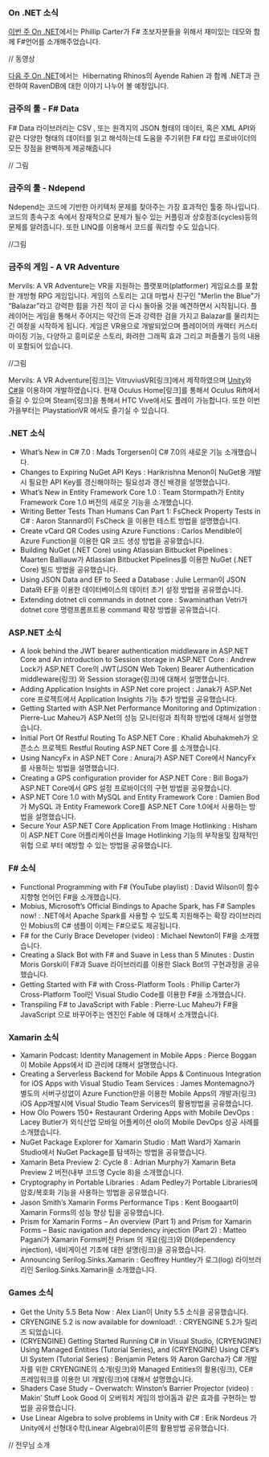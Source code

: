### On .NET 소식
[이번 주 On .NET]()에서는 Phillip Carter가 F# 초보자분들을 위해서 재미있는 데모와 함께 F#언어를 소개해주었습니다.

// 동영상

[다음 주 On .NET]()에서는  Hibernating Rhinos의 Ayende Rahien 과 함께 .NET과 관련하여 RavenDB에 대한 이야기 나누어 볼 예정입니다.

### 금주의 툴 - F# Data
 F# Data 라이브러리는 CSV , 또는 원격지의 JSON 형태의 데이터, 혹은 XML API와 같은 다양한 형태의 데이터를 읽고 해석하는데 도움을 주기위한 F# 타입 프로바이더의 모든 장점을 완벽하게 제공해줍니다

// 그림

### 금주의 툴  - Ndepend
Ndepend는 코드에 기반한 아키텍처 문제를 찾아주는 가장 효과적인 툴중 하나입니다. 코드의 종속구조 속에서 잠재적으로 문제가 될수 있는 커플링과 상호참조(cycles)등의 문제를 알려줍니다. 또한 LINQ를 이용해서 코드를 쿼리할 수도 있습니다.

//그림


### 금주의 게임 - A VR Adventure
Mervils: A VR Adventure는 VR을 지원하는 플랫포머(platformer) 게임요소를 포함한 개방형 RPG 게임입니다.  게임의 스토리는 고대 마법사 친구인 "Merlin the Blue"가 “Balazar”라고 강력한 힘을 가진 적이 곧 다시 돌아올 것을 예견하면서 시작됩니다. 플레이어는 게임을 통해서 주어지는 약간의 돈과 강력한 검을 가지고 Balazar를 물리치는 긴 여정을 시작하게 됩니다. 게임은 VR용으로 개발되었으며 플레이어의 캐랙터 커스터마이징 기능, 다양하고 흥미로운 스토리, 화려한 그래픽 효과 그리고 퍼즐풀기 등의 내용이 포함되어 있습니다.

//그림

Mervils: A VR Adventure[링크]는 VitruviusVR[링크]에서 제작하였으며 [Unity](http://unity3d.com/)와 [C#](https://channel9.msdn.com/Series/C-Sharp-Fundamentals-Development-for-Absolute-Beginners)을 이용하여 개발하였습니다. 현재 Oculus Home[링크]를 통해서 
Oculus Rift에서 즐길 수 있으며 Steam[링크]을 통해서 HTC Vive에서도 플레이 가능합니다. 또한 이번 가을부터는 PlaystationVR 에서도 즐기실 수 있습니다.

### .NET 소식
* What’s New in C# 7.0 : Mads Torgersen이  C# 7.0의 새로운 기능 소개했습니다.
* Changes to Expiring NuGet API Keys : Harikrishna Menon이 NuGet용 개발시 필요한 API Key를 갱신해야하는 필요성과 갱신 배경을 설명했습니다.
* What’s New in Entity Framework Core 1.0 : Team Stormpath가 Entity Framework Core 1.0 버전의 새로운 기능을 소개했습니다.
* Writing Better Tests Than Humans Can Part 1: FsCheck Property Tests in C# : Aaron Stannard이 FsCheck 을 이용한 테스트 방법을 설명했습니다.
* Create vCard QR Codes using Azure Functions : Carlos Mendible이 Azure Function을 이용한 QR 코드 생성 방법을 공유했습니다.
* Building NuGet (.NET Core) using Atlassian Bitbucket Pipelines : Maarten Balliauw가 Atlassian Bitbucket Pipelines를 이용한 NuGet (.NET Core) 빌드 방법을 공유했습니다.
* Using JSON Data and EF to Seed a Database : Julie Lerman이 JSON Data와 EF을 이용한 데이터베이스의 데이터 초기 설정 방법을 공유했습니다.
* Extending dotnet cli commands in dotnet core : Swaminathan Vetri가  dotnet core 명령프롬프트용 command 확장 방법을 공유했습니다.

### ASP.NET 소식
* A look behind the JWT bearer authentication middleware in ASP.NET Core and An introduction to Session storage in ASP.NET Core : Andrew Lock가  ASP.NET Core의 JWT(JSON Web Token) Bearer Authentication middleware(링크) 와 Session storage(링크)에 대해서 설명했습니다.
* Adding Application Insights in ASP.Net core project : Janak가 ASP.Net core 프로젝트에서 Application Insights 기능 추가 방법을 공유했습니다.
* Getting Started with ASP.Net Performance Monitoring and Optimization : Pierre-Luc Maheu가 ASP.Net의 성능 모니터링과 최적화 방법에 대해서 설명했습니다.
* Initial Port Of Restful Routing To ASP.NET Core : Khalid Abuhakmeh가 오픈소스 프로젝트 Restful Routing ASP.NET Core 를 소개했습니다.
* Using NancyFx in ASP.NET Core : Anuraj가 ASP.NET Core에서 NancyFx 를 사용하는 방법을 설명했습니다.
* Creating a GPS configuration provider for ASP.NET Core : Bill Boga가 ASP.NET Core에서 GPS 설정 프로바이더의 구현 방법을 공유했습니다.
* ASP.NET Core 1.0 with MySQL and Entity Framework Core : Damien Bod가 MySQL 과 Entity Framework Core를 ASP.NET Core 1.0에서 사용하는 방법을 설명했습니다.
* Secure Your ASP.NET Core Application From Image Hotlinking : Hisham이 ASP.NET Core 어플리케이션을 Image Hotlinking 기능의 부작용및 잠재적인 위헙 으로 부터 예방할 수 있는 방법을 공유했습니다.

### F# 소식
* Functional Programming with F# (YouTube playlist) : David Wilson이  함수 지향형 언어인 F#을 소개했습니다.
* Mobius, Microsoft’s Official Bindings to Apache Spark, has F# Samples now! :  .NET에서 Apache Spark를 사용할 수 있도록 지원해주는 확장 라이브러리인 Mobius의 C# 샘플이  이제는 F#으로도 제공됩니다.
* F# for the Curly Brace Developer (video) : Michael Newton이 F#을 소개했습니다.
* Creating a Slack Bot with F# and Suave in Less than 5 Minutes : Dustin Moris Gorski이 F#과 Suave 라이브러리를  이용한 Slack Bot의 구현과정을 공유했습니다.
* Getting Started with F# with Cross-Platform Tools : Phillip Carter가 Cross-Platform Tool인  Visual Studio Code를 이용한  F#을 소개했습니다.
* Transpiling F# to JavaScript with Fable : Pierre-Luc Maheu가 F#을 JavaScript 으로 바꾸어주는 엔진인 Fable 에 대해서 소개했습니다.

### Xamarin 소식
* Xamarin Podcast: Identity Management in Mobile Apps : Pierce Boggan이 Mobile Apps에서 ID 관리에 대해서 설명했습니다.
* Creating a Serverless Backend for Mobile Apps & Continuous Integration for iOS Apps with Visual Studio Team Services : James Montemagno가 별도의 서버구성없이 Azure Function만을  이용한 Mobile Apps의 개발과(링크) iOS App개발시에 Visual Studio Team Services의 활용방법을 공유했습니다.
* How Olo Powers 150+ Restaurant Ordering Apps with Mobile DevOps : Lacey Butler가 외식산업 모바일 어플케이션 olo의 Mobile DevOps 성공 사례를 소개했습니다.
* NuGet Package Explorer for Xamarin Studio : Matt Ward가 Xamarin Studio에서 NuGet Package를 탐색하는 방법을 공유했습니다.
* Xamarin Beta Preview 2: Cycle 8 : Adrian Murphy가 Xamarin Beta Preview 2 버전(내부 코드명 Cycle 8)을 소개했습니다.
* Cryptography in Portable Libraries : Adam Pedley가 Portable Libraries에 암호/복호화 기능을 사용하는 방법을 공유했습니다.
* Jason Smith’s Xamarin Forms Performance Tips : Kent Boogaart이 Xamarin Forms의 성능 향상 팁을 공유했습니다.
* Prism for Xamarin Forms – An overview (Part 1) and Prism for Xamarin Forms – Basic navigation and dependency injection (Part 2) : Matteo Pagani가  Xamarin Forms버전 Prism 의 개요(링크)와  DI(dependency injection), 네비게이션 기초에 대한 설명(링크)을 공유했습니다. 
* Announcing Serilog.Sinks.Xamarin : Geoffrey Huntley가 로그(log) 라이브러리인 Serilog.Sinks.Xamarin을 소개했습니다.

### Games 소식
* Get the Unity 5.5 Beta Now : Alex Lian이 Unity 5.5 소식을 공유했습니다.
* CRYENGINE 5.2 is now available for download!. : CRYENGINE 5.2가 릴리즈 되었습니다.
* (CRYENGINE) Getting Started Running C# in Visual Studio, (CRYENGINE) Using Managed Entities (Tutorial Series), and (CRYENGINE) Using CE#’s UI System (Tutorial Series) : Benjamin Peters 와 Aaron Garcha가 C# 개발자를 위한 CRYENGINE의 소개(링크)와  Managed Entities의 활용(링크), CE#  프레임워크를 이용한 UI 개발(링크)에 대해서 설명했습니다.
* Shaders Case Study – Overwatch: Winston’s Barrier Projector (video) : Makin’ Stuff Look Good 이 오버워치 게임의 방어돔과 같은 효과를 구현하는 방법을 공유했습니다.
* Use Linear Algebra to solve problems in Unity with C# : Erik Nordeus 가 Unity에서 선형대수학(Linear Algebra)이론의 활용방법 공유했습니다.



// 전무님 소개
